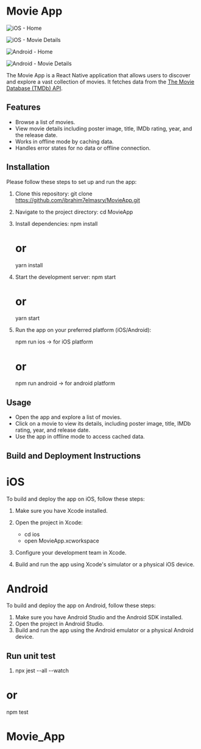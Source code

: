 # Movie App
![iOS - Home](https://github.com/ibrahim7elmasry/MovieApp/assets/19375545/e2f1a4c4-e838-4052-b94e-b5db4632366b)

![iOS - Movie Details](https://github.com/ibrahim7elmasry/MovieApp/assets/19375545/49b147c6-9614-448a-a9f1-80ee69d93dbd)

![Android -  Home](https://github.com/ibrahim7elmasry/MovieApp/assets/19375545/1dfd68da-a5cb-47e5-9c70-9aa071988869)

![Android - Movie Details](https://github.com/ibrahim7elmasry/MovieApp/assets/19375545/cc34b5e0-ac06-427b-84bf-2fd38118762c)

The Movie App is a React Native application that allows users to discover and explore a vast collection of movies. It fetches data from the [The Movie Database (TMDb) API](http://api.themoviedb.org/3/discover/movie?api_key=2509c15c1c1370bae35cf31052da581c).

## Features

- Browse a list of movies.
- View movie details including poster image, title, IMDb rating, year, and the release date.
- Works in offline mode by caching data.
- Handles error states for no data or offline connection.

## Installation

Please follow these steps to set up and run the app:

1. Clone this repository:
   git clone https://github.com/ibrahim7elmasry/MovieApp.git

2. Navigate to the project directory:
   cd MovieApp

3. Install dependencies:
   npm install 
   # or
   yarn install

4. Start the development server:
   npm start 
   # or
   yarn start

5. Run the app on your preferred platform (iOS/Android):

   npm run ios -> for iOS platform
   # or
   npm run android -> for android platform

## Usage
   - Open the app and explore a list of movies.
   - Click on a movie to view its details, including poster image, title, IMDb rating, year, and release date.
   - Use the app in offline mode to access cached data.


## Build and Deployment Instructions
 # iOS
To build and deploy the app on iOS, follow these steps:
1. Make sure you have Xcode installed.
2. Open the project in Xcode:
   - cd ios
   - open MovieApp.xcworkspace  

3. Configure your development team in Xcode.
4. Build and run the app using Xcode's simulator or a physical iOS device.

 # Android
To build and deploy the app on Android, follow these steps:
   1. Make sure you have Android Studio and the Android SDK installed.
   2. Open the project in Android Studio.
   3. Build and run the app using the Android emulator or a physical Android device.

   ## Run unit test
   1. npx jest --all --watch 
   # or 
   npm test
# Movie_App
